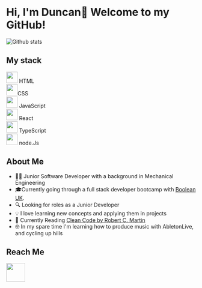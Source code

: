 
# Hi, I'm Duncan👋 Welcome to my GitHub! 

![Github stats](https://github-readme-stats.vercel.app/api?username=duncan0801&theme=highcontrast&show_icons=true&count_private=true)

## My stack

<div>
     <img width="30" src="https://pics.freeicons.io/uploads/icons/png/8804286661557996995-512.png"/> HTML
</div>

<div>
     <img width="30" src="https://pics.freeicons.io/uploads/icons/png/632690741557997006-512.png"/>CSS
</div>

<div>
     <img width="30" src="https://pics.freeicons.io/uploads/icons/png/21088442871540553614-512.png"/> JavaScript
</div>

<div>
     <img width="30" src="https://pics.freeicons.io/uploads/icons/png/20167174151551942641-512.png"/> React
</div>

<div>
     <img width="30" src="https://pics.freeicons.io/uploads/icons/png/14678610731551953708-512.png"/> TypeScript
</div>

<div>
     <img width="30" src="https://pics.freeicons.io/uploads/icons/png/8954758561551942278-512.png"/> node.Js
</div>

## About Me

* 🙍‍♂️ Junior Software Developer with a background in Mechanical Engineering
* 🎓Currently going through a full stack developer bootcamp with [Boolean UK](https://boolean.co.uk/).
* 🔍 Looking for roles as a Junior Developer
* 💡 I love learning new concepts and applying them in projects 
* 📕 Currently Reading [Clean Code by Robert C. Martin](https://www.goodreads.com/book/show/3735293-clean-code)
* 🤓 In my spare time I'm learning how to produce music with AbletonLive, and cycling up hills 

## Reach Me

<a href="https://www.linkedin.com/in/duncanmagill/">
     <img width="50" src="https://upload.wikimedia.org/wikipedia/commons/e/e9/Linkedin_icon.svg"></img>
<a/>




<!--
**duncan0801/duncan0801** is a ✨ _special_ ✨ repository because its `README.md` (this file) appears on your GitHub profile.

Here are some ideas to get you started:

- 🔭 I’m currently working on ...
- 🌱 I’m currently learning ...
- 👯 I’m looking to collaborate on ...
- 🤔 I’m looking for help with ...
- 💬 Ask me about ...
- 📫 How to reach me: ...
- 😄 Pronouns: ...
- ⚡ Fun fact: ...
-->
